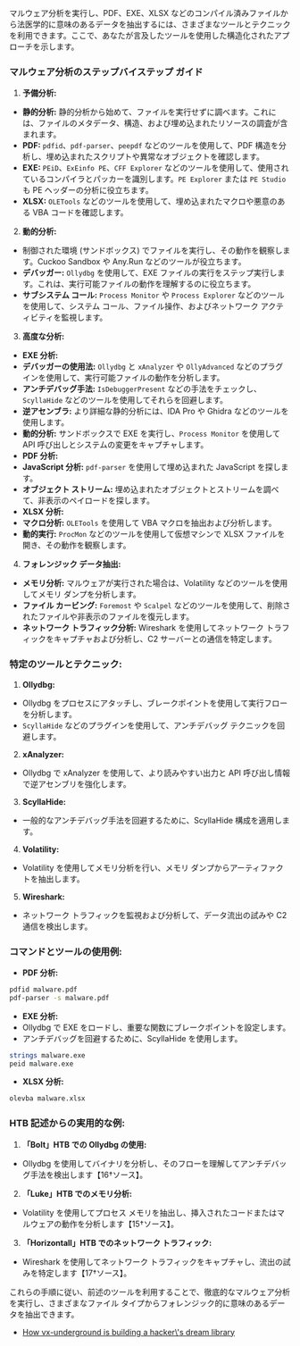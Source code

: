 マルウェア分析を実行し、PDF、EXE、XLSX などのコンパイル済みファイルから法医学的に意味のあるデータを抽出するには、さまざまなツールとテクニックを利用できます。ここで、あなたが言及したツールを使用した構造化されたアプローチを示します。

### マルウェア分析のステップバイステップ ガイド

1. **予備分析:**
- **静的分析:** 静的分析から始めて、ファイルを実行せずに調べます。これには、ファイルのメタデータ、構造、および埋め込まれたリソースの調査が含まれます。
- **PDF:** `pdfid`、`pdf-parser`、`peepdf` などのツールを使用して、PDF 構造を分析し、埋め込まれたスクリプトや異常なオブジェクトを確認します。
- **EXE:** `PEiD`、`ExEinfo PE`、`CFF Explorer` などのツールを使用して、使用されているコンパイラとパッカーを識別します。`PE Explorer` または `PE Studio` も PE ヘッダーの分析に役立ちます。
- **XLSX:** `OLETools` などのツールを使用して、埋め込まれたマクロや悪意のある VBA コードを確認します。

2. **動的分析:**
- 制御された環境 (サンドボックス) でファイルを実行し、その動作を観察します。Cuckoo Sandbox や Any.Run などのツールが役立ちます。
- **デバッガー:** `Ollydbg` を使用して、EXE ファイルの実行をステップ実行します。これは、実行可能ファイルの動作を理解するのに役立ちます。
- **サブシステム コール:** `Process Monitor` や `Process Explorer` などのツールを使用して、システム コール、ファイル操作、およびネットワーク アクティビティを監視します。

3. **高度な分析:**
- **EXE 分析:**
- **デバッガーの使用法:** `Ollydbg` と `xAnalyzer` や `OllyAdvanced` などのプラグインを使用して、実行可能ファイルの動作を分析します。
- **アンチデバッグ手法:** `IsDebuggerPresent` などの手法をチェックし、`ScyllaHide` などのツールを使用してそれらを回避します。
- **逆アセンブラ:** より詳細な静的分析には、IDA Pro や Ghidra などのツールを使用します。
- **動的分析:** サンドボックスで EXE を実行し、`Process Monitor` を使用して API 呼び出しとシステムの変更をキャプチャします。
- **PDF 分析:**
- **JavaScript 分析:** `pdf-parser` を使用して埋め込まれた JavaScript を探します。
- **オブジェクト ストリーム:** 埋め込まれたオブジェクトとストリームを調べて、非表示のペイロードを探します。
- **XLSX 分析:**
- **マクロ分析:** `OLETools` を使用して VBA マクロを抽出および分析します。
- **動的実行:** `ProcMon` などのツールを使用して仮想マシンで XLSX ファイルを開き、その動作を観察します。

4. **フォレンジック データ抽出:**
- **メモリ分析:** マルウェアが実行された場合は、Volatility などのツールを使用してメモリ ダンプを分析します。
- **ファイル カービング:** `Foremost` や `Scalpel` などのツールを使用して、削除されたファイルや非表示のファイルを復元します。
- **ネットワーク トラフィック分析:** Wireshark を使用してネットワーク トラフィックをキャプチャおよび分析し、C2 サーバーとの通信を特定します。

### 特定のツールとテクニック:

1. **Ollydbg:**
- Ollydbg をプロセスにアタッチし、ブレークポイントを使用して実行フローを分析します。
- `ScyllaHide` などのプラグインを使用して、アンチデバッグ テクニックを回避します。

2. **xAnalyzer:**
- Ollydbg で xAnalyzer を使用して、より読みやすい出力と API 呼び出し情報で逆アセンブリを強化します。

3. **ScyllaHide:**
- 一般的なアンチデバッグ手法を回避するために、ScyllaHide 構成を適用します。

4. **Volatility:**
- Volatility を使用してメモリ分析を行い、メモリ ダンプからアーティファクトを抽出します。

5. **Wireshark:**
- ネットワーク トラフィックを監視および分析して、データ流出の試みや C2 通信を検出します。

### コマンドとツールの使用例:

- **PDF 分析:**
```sh
pdfid malware.pdf
pdf-parser -s malware.pdf
```

- **EXE 分析:**
- Ollydbg で EXE をロードし、重要な関数にブレークポイントを設定します。
- アンチデバッグを回避するために、ScyllaHide を使用します。
```sh
strings malware.exe
peid malware.exe
```

- **XLSX 分析:**
```sh
olevba malware.xlsx
```

### HTB 記述からの実用的な例:
1. **「Bolt」HTB での Ollydbg の使用:**
- Ollydbg を使用してバイナリを分析し、そのフローを理解してアンチデバッグ手法を検出します【16†ソース】。

2. **「Luke」HTB でのメモリ分析:**
- Volatility を使用してプロセス メモリを抽出し、挿入されたコードまたはマルウェアの動作を分析します【15†ソース】。

3. **「Horizo​​ntall」HTB でのネットワーク トラフィック:**
- Wireshark を使用してネットワーク トラフィックをキャプチャし、流出の試みを特定します【17†ソース】。

これらの手順に従い、前述のツールを利用することで、徹底的なマルウェア分析を実行し、さまざまなファイル タイプからフォレンジック的に意味のあるデータを抽出できます。


- [How vx-underground is building a hacker\\'s dream library](https://therecord.media/how-vx-underground-is-building-a-hackers-dream-library)